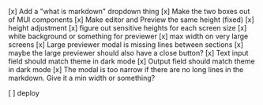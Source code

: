 [x] Add a "what is markdown" dropdown thing
[x] Make the two boxes out of MUI components
[x] Make editor and Preview the same height (fixed)
[x] height adjustment
  [x] figure out sensitive heights for each screen size
[x] white background or something for previewer
[x] max width on very large screens
[x] Large previewer modal is missing lines between sections
[x] maybe the large previewer should also have a close button?
[x] Text input field should match theme in dark mode
[x] Output field should match theme in dark mode
[x] The modal is too narrow if there are no long lines in the markdown. Give it a min width or something?

[ ] deploy
